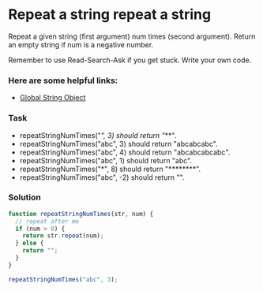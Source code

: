# Repeat a string repeat a string

Repeat a given string (first argument) num times (second argument). Return an empty string if num is a negative number.

Remember to use Read-Search-Ask if you get stuck. Write your own code.

### Here are some helpful links:

+ [Global String Object](https://developer.mozilla.org/en-US/docs/Web/JavaScript/Reference/Global_Objects/String)

### Task

+ repeatStringNumTimes("*", 3) should return "***".
+ repeatStringNumTimes("abc", 3) should return "abcabcabc".
+ repeatStringNumTimes("abc", 4) should return "abcabcabcabc".
+ repeatStringNumTimes("abc", 1) should return "abc".
+ repeatStringNumTimes("*", 8) should return "********".
+ repeatStringNumTimes("abc", -2) should return "".

### Solution

```javascript
function repeatStringNumTimes(str, num) {
  // repeat after me
  if (num > 0) {
    return str.repeat(num);
  } else {
    return "";
  }
}

repeatStringNumTimes("abc", 3);

```



